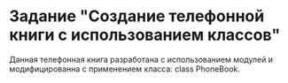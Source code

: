 # Задание "Создание телефонной книги с использованием классов" 

Данная телефонная книга разработана с использованием модулей и модифицированна с применением класса: class PhoneBook.
